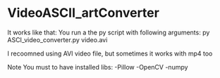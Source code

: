 # VideoASCII_artConverter
It works like that: 
You run a the py script with following arguments:
py ASCI_video_converter.py video.avi
  
 I recoomned using AVI video file, but sometimes it works with mp4 too
  
Note
You must to have installed libs: 
-Pillow
-OpenCV
-numpy

